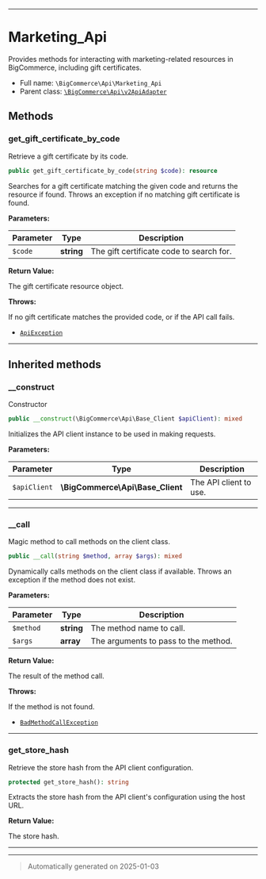 ***

# Marketing_Api

Provides methods for interacting with marketing-related resources in BigCommerce,
including gift certificates.



* Full name: `\BigCommerce\Api\Marketing_Api`
* Parent class: [`\BigCommerce\Api\v2ApiAdapter`](./classes/BigCommerce/Api/v2ApiAdapter.md)




## Methods


### get_gift_certificate_by_code

Retrieve a gift certificate by its code.

```php
public get_gift_certificate_by_code(string $code): resource
```

Searches for a gift certificate matching the given code and returns the resource if found.
Throws an exception if no matching gift certificate is found.






**Parameters:**

| Parameter | Type | Description |
|-----------|------|-------------|
| `$code` | **string** | The gift certificate code to search for. |


**Return Value:**

The gift certificate resource object.



**Throws:**
<p>If no gift certificate matches the provided code, or if the API call fails.</p>

- [`ApiException`](./classes/BigCommerce/Api/v3/ApiException.md)



***


## Inherited methods


### __construct

Constructor

```php
public __construct(\BigCommerce\Api\Base_Client $apiClient): mixed
```

Initializes the API client instance to be used in making requests.






**Parameters:**

| Parameter | Type | Description |
|-----------|------|-------------|
| `$apiClient` | **\BigCommerce\Api\Base_Client** | The API client to use. |





***

### __call

Magic method to call methods on the client class.

```php
public __call(string $method, array $args): mixed
```

Dynamically calls methods on the client class if available. Throws an exception if the method does not exist.






**Parameters:**

| Parameter | Type | Description |
|-----------|------|-------------|
| `$method` | **string** | The method name to call. |
| `$args` | **array** | The arguments to pass to the method. |


**Return Value:**

The result of the method call.



**Throws:**
<p>If the method is not found.</p>

- [`BadMethodCallException`](./classes/BadMethodCallException.md)



***

### get_store_hash

Retrieve the store hash from the API client configuration.

```php
protected get_store_hash(): string
```

Extracts the store hash from the API client's configuration using the host URL.







**Return Value:**

The store hash.




***


***
> Automatically generated on 2025-01-03
